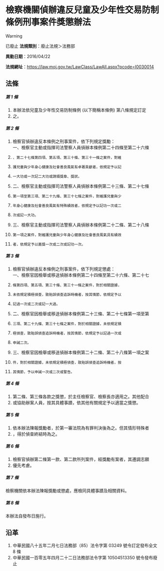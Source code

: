 # 檢察機關偵辦違反兒童及少年性交易防制條例刑事案件獎懲辦法


> [!WARNING]
> 已廢止
**法規類別**：廢止法規＞法務部

**異動日期**：2016/04/22  

**法規網址**：https://law.moj.gov.tw/LawClass/LawAll.aspx?pcode=I0030014



## 法條
##### 第 1 條
1. 本辦法依兒童及少年性交易防制條例 (以下簡稱本條例) 第八條規定訂定
1. 之。

##### 第 2 條
1. 檢察官偵辦違反本條例之刑事案件，依下列規定獎勵：  
一、檢察官主動或指揮司法警察人員偵辦本條例第二十四條至第二十六條
1.     、第二十七條第四項、第五項、第三十條、第三十一條之案件，對維
1.     護兒童與少年身心健康及社會善良風氣有卓著貢獻者，依規定予以記
1.     一大功或一次記二大功或請頒獎章、獎狀。
1. 二、檢察官主動或指揮司法警察人員偵辦本條例第二十三條、第二十七條
1.     第一項至第三項、第二十九條、第三十七條之案件，對維護兒童與少
1.     年身心健康及社會善良風氣有特殊績效者，依規定予以記功一次或二
1.     次或記一大功。
1. 三、檢察官主動或指揮司法警察人員偵辦本條例第二十二條、第二十八條
1.     第一項之案件，對維護兒童與少年身心健康及社會善良風氣具有績效
1.     者，依規定予以嘉獎一次或二次或記功一次。

##### 第 3 條
1. 檢察官偵辦違反本條例之刑事案件，依下列規定懲處：  
一、檢察官因檢舉或移送偵辦本條例第二十四條至第二十六條、第二十七
1.     條第四項、第五項、第三十條、第三十一條之案件，對於相關證據，
1.     未依規定積極偵查，致貽誤偵查追訴時機者，按其情節，依規定予以
1.     記過一次或二次或記一大過。
1. 二、檢察官因檢舉或移送偵辦本條例第二十三條、第二十七條第一項至第
1.     三項、第二十九條、第三十七條之案件，對於相關證據，未依規定積
1.     極偵查，致貽誤偵查追訴時機者，按其情節，依規定予以記過一次或
1.     申誡二次。
1. 三、檢察官因檢舉或移送偵辦本條例第二十二條、第二十八條第一項之案
1.     件，對於相關證據，未依規定積極偵查，致貽誤偵查追訴時機者，按
1.     其情節，予以申誡一次或二次或警告。

##### 第 4 條
1. 第二條、第三條各款之獎懲，於主任檢察官、檢察長亦適用之。其他配合
1. 或協助辦案人員，按其具體事蹟，依其他有關規定予以適當之獎懲。

##### 第 5 條
1. 依本辦法陳報獎勵者，於第一審法院為有罪判決後為之。但其情形特殊者
1. ，得於偵查終結時為之。

##### 第 6 條
1. 檢察官偵辦第二條第一款、第二款所列案件，經獎勵有案者，其遷調志願
1. 優先考慮。

##### 第 7 條
檢察機關依本辦法陳報獎勵或懲處，應檢同具體事蹟及相關資料。

##### 第 8 條
本辦法自發布日施行。

## 沿革
1. 中華民國八十五年二月七日法務部（85）法令字第 03249  號令訂定發布全文 8  條
1. 中華民國一百零五年四月二十二日法務部法令字第 10504513350 號令發布廢止

